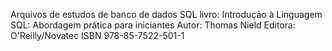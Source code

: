 Arquivos de estudos de banco de dados SQL
livro: Introdução à Linguagem SQL: Abordagem prática para iniciantes
Autor: Thomas Nield
Editora: O'Reilly/Novatec
ISBN 978-85-7522-501-1
